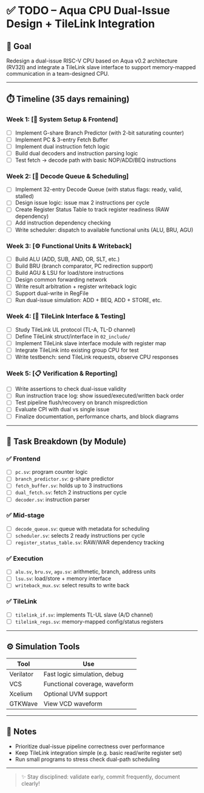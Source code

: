 # ✅ TODO – Aqua CPU Dual-Issue Design + TileLink Integration

## 📌 Goal
Redesign a dual-issue RISC-V CPU based on Aqua v0.2 architecture (RV32I) and integrate a TileLink slave interface to support memory-mapped communication in a team-designed CPU.

---

## ⏱️ Timeline (35 days remaining)

### Week 1: [🧠 System Setup & Frontend]
- [ ] Implement G-share Branch Predictor (with 2-bit saturating counter)
- [ ] Implement PC & 3-entry Fetch Buffer
- [ ] Implement dual instruction fetch logic
- [ ] Build dual decoders and instruction parsing logic
- [ ] Test fetch → decode path with basic NOP/ADD/BEQ instructions

### Week 2: [🎯 Decode Queue & Scheduling]
- [ ] Implement 32-entry Decode Queue (with status flags: ready, valid, stalled)
- [ ] Design issue logic: issue max 2 instructions per cycle
- [ ] Create Register Status Table to track register readiness (RAW dependency)
- [ ] Add instruction dependency checking
- [ ] Write scheduler: dispatch to available functional units (ALU, BRU, AGU)

### Week 3: [⚙️ Functional Units & Writeback]
- [ ] Build ALU (ADD, SUB, AND, OR, SLT, etc.)
- [ ] Build BRU (branch comparator, PC redirection support)
- [ ] Build AGU & LSU for load/store instructions
- [ ] Design common forwarding network
- [ ] Write result arbitration + register writeback logic
- [ ] Support dual-write in RegFile
- [ ] Run dual-issue simulation: ADD + BEQ, ADD + STORE, etc.

### Week 4: [🔌 TileLink Interface & Testing]
- [ ] Study TileLink UL protocol (TL-A, TL-D channel)
- [ ] Define TileLink struct/interface in `02_include/`
- [ ] Implement TileLink slave interface module with register map
- [ ] Integrate TileLink into existing group CPU for test
- [ ] Write testbench: send TileLink requests, observe CPU responses

### Week 5: [📋 Verification & Reporting]
- [ ] Write assertions to check dual-issue validity
- [ ] Run instruction trace log: show issued/executed/written back order
- [ ] Test pipeline flush/recovery on branch misprediction
- [ ] Evaluate CPI with dual vs single issue
- [ ] Finalize documentation, performance charts, and block diagrams

---

## 📂 Task Breakdown (by Module)

### ✅ Frontend
- [ ] `pc.sv`: program counter logic
- [ ] `branch_predictor.sv`: g-share predictor
- [ ] `fetch_buffer.sv`: holds up to 3 instructions
- [ ] `dual_fetch.sv`: fetch 2 instructions per cycle
- [ ] `decoder.sv`: instruction parser

### ✅ Mid-stage
- [ ] `decode_queue.sv`: queue with metadata for scheduling
- [ ] `scheduler.sv`: selects 2 ready instructions per cycle
- [ ] `register_status_table.sv`: RAW/WAR dependency tracking

### ✅ Execution
- [ ] `alu.sv`, `bru.sv`, `agu.sv`: arithmetic, branch, address units
- [ ] `lsu.sv`: load/store + memory interface
- [ ] `writeback_mux.sv`: select results to write back

### ✅ TileLink
- [ ] `tilelink_if.sv`: implements TL-UL slave (A/D channel)
- [ ] `tilelink_regs.sv`: memory-mapped config/status registers

---

## ⚙️ Simulation Tools

| Tool       | Use                                   |
|------------|----------------------------------------|
| Verilator  | Fast logic simulation, debug           |
| VCS        | Functional coverage, waveform          |
| Xcelium    | Optional UVM support                   |
| GTKWave    | View VCD waveform                      |

---

## 📎 Notes
- Prioritize dual-issue pipeline correctness over performance
- Keep TileLink integration simple (e.g. basic read/write register set)
- Run small programs to stress check dual-path scheduling

---

> ✨ Stay disciplined: validate early, commit frequently, document clearly!
